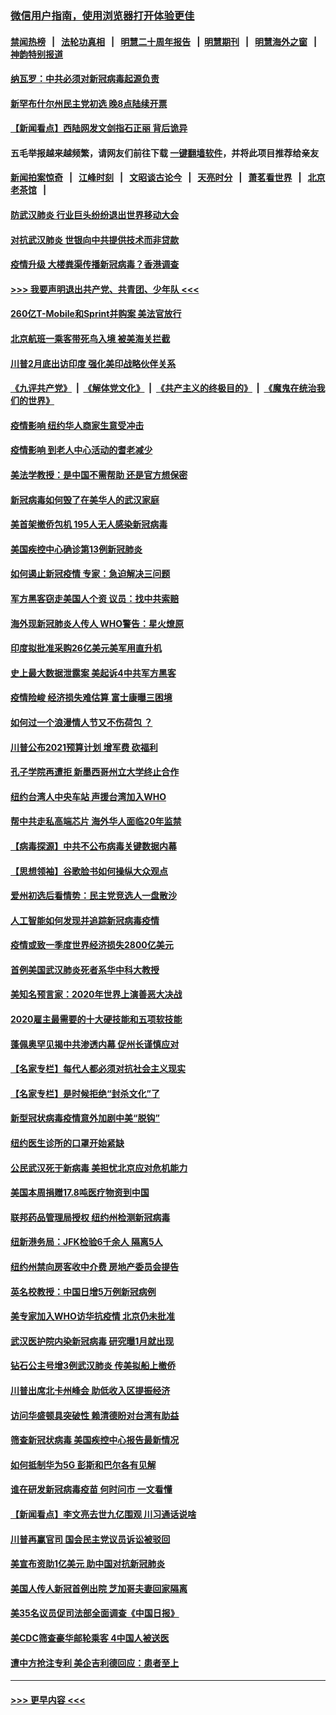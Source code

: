 ### [微信用户指南，使用浏览器打开体验更佳](https://github.com/gfw-breaker/banned-news1/blob/master/indexes/wechat-guide.md?t=0)
#### [禁闻热榜](热点新闻.md?t=0)  &nbsp;&nbsp;|&nbsp;&nbsp; [法轮功真相](https://github.com/gfw-breaker/truth/blob/master/README.md?t=0) &nbsp;&nbsp;|&nbsp;&nbsp; [明慧二十周年报告](https://github.com/gfw-breaker/mh-reports/blob/master/README.md?t=0) &nbsp;&nbsp;|&nbsp;&nbsp;[明慧期刊](https://github.com/gfw-breaker/mh-qikan) &nbsp;&nbsp;|&nbsp;&nbsp; [明慧海外之窗](https://github.com/gfw-breaker/mh-news/blob/master/README.md?t=0) &nbsp;&nbsp;|&nbsp;&nbsp; [神韵特别报道](https://github.com/gfw-breaker/mh-news/blob/master/shenyun.md?t=0)
#### [纳瓦罗：中共必须对新冠病毒起源负责](../pages/nsc412/n11861810.md?t=02120544) 
#### [新罕布什尔州民主党初选 晚8点陆续开票](../pages/nsc412/n11861872.md?t=02120544) 
#### [【新闻看点】西陆网发文剑指石正丽 背后诡异](../pages/nsc412/n11861792.md?t=02120544) 
#### 五毛举报越来越频繁，请网友们前往下载 [一键翻墙软件](https://github.com/gfw-breaker/ssr-accounts)，并将此项目推荐给亲友
#### [新闻拍案惊奇](https://github.com/gfw-breaker/banned-news1/blob/master/pages/link4.md) &nbsp;&nbsp;|&nbsp;&nbsp; [江峰时刻](https://github.com/gfw-breaker/banned-news1/blob/master/pages/link4.md) &nbsp;&nbsp;|&nbsp;&nbsp; [文昭谈古论今](https://github.com/gfw-breaker/banned-news1/blob/master/pages/link4.md) &nbsp;&nbsp;|&nbsp;&nbsp; [天亮时分](https://github.com/gfw-breaker/banned-news1/blob/master/pages/link4.md) &nbsp;&nbsp;|&nbsp;&nbsp; [萧茗看世界](https://github.com/gfw-breaker/banned-news1/blob/master/pages/link4.md) &nbsp;&nbsp;|&nbsp;&nbsp; [北京老茶馆](https://github.com/gfw-breaker/banned-news1/blob/master/pages/link4.md) &nbsp;&nbsp;|&nbsp;&nbsp; 
#### [防武汉肺炎 行业巨头纷纷退出世界移动大会](../pages/nsc412/n11861795.md?t=02120544) 
#### [对抗武汉肺炎 世银向中共提供技术而非贷款](../pages/nsc412/n11861652.md?t=02120544) 
#### [疫情升级 大楼粪渠传播新冠病毒？香港调查](../pages/nsc412/n11861556.md?t=02120544) 
#### [>>> 我要声明退出共产党、共青团、少年队 <<<](https://github.com/begood0513/goodnews/blob/master/quit/letter.md) 
#### [260亿T-Mobile和Sprint并购案 美法官放行](../pages/nsc412/n11861511.md?t=02120544) 
#### [北京航班一乘客带死鸟入境 被美海关拦截](../pages/nsc412/n11861317.md?t=02120544) 
#### [川普2月底出访印度 强化美印战略伙伴关系](../pages/nsc412/n11860557.md?t=02120544) 
#### [《九评共产党》](https://github.com/begood0513/9ping.md/blob/master/README.md) &nbsp;|&nbsp; [《解体党文化》](../../../../jtdwh.md/blob/master/README.md)  &nbsp;|&nbsp; [《共产主义的终极目的》](../../../../gczydzjmd.md/blob/master/README.md) &nbsp;|&nbsp; [《魔鬼在统治我们的世界》](../../../../mgztzwmdsj.md/blob/master/README.md) 
#### [疫情影响  纽约华人商家生意受冲击](../pages/nsc412/n11860284.md?t=02120544) 
#### [疫情影响  到老人中心活动的耆老减少](../pages/nsc412/n11860199.md?t=02120544) 
#### [美法学教授：是中国不需帮助 还是官方想保密](../pages/nsc412/n11859492.md?t=02120544) 
#### [新冠病毒如何毁了在美华人的武汉家庭](../pages/nsc412/n11859524.md?t=02120544) 
#### [美首架撤侨包机 195人无人感染新冠病毒](../pages/nsc412/n11859908.md?t=02120544) 
#### [美国疾控中心确诊第13例新冠肺炎](../pages/nsc412/n11859966.md?t=02120544) 
#### [如何遏止新冠疫情 专家：急迫解决三问题](../pages/nsc412/n11859685.md?t=02120544) 
#### [军方黑客窃走美国人个资 议员：找中共索赔](../pages/nsc412/n11859371.md?t=02120544) 
#### [海外现新冠肺炎人传人 WHO警告：星火燎原](../pages/nsc412/n11859252.md?t=02120544) 
#### [印度拟批准采购26亿美元美军用直升机](../pages/nsc412/n11859143.md?t=02120544) 
#### [史上最大数据泄露案 美起诉4中共军方黑客](../pages/nsc412/n11859115.md?t=02120544) 
#### [疫情险峻 经济损失难估算 富士康曝三困境](../pages/nsc412/n11859120.md?t=02120544) 
#### [如何过一个浪漫情人节又不伤荷包 ？](../pages/nsc412/n11858969.md?t=02120544) 
#### [川普公布2021预算计划 增军费 砍福利](../pages/nsc412/n11859012.md?t=02120544) 
#### [孔子学院再遭拒 新墨西哥州立大学终止合作](../pages/nsc412/n11858661.md?t=02120544) 
#### [纽约台湾人中央车站  声援台湾加入WHO](../pages/nsc412/n11857757.md?t=02120544) 
#### [帮中共走私高端芯片 海外华人面临20年监禁](../pages/nsc412/n11855016.md?t=02120544) 
#### [【病毒探源】中共不公布病毒关键数据内幕](../pages/nsc412/n11856584.md?t=02120544) 
#### [【思想领袖】谷歌脸书如何操纵大众观点](../pages/nsc412/n11680874.md?t=02120544) 
#### [爱州初选后看情势：民主党竞选人一盘散沙](../pages/nsc412/n11856557.md?t=02120544) 
#### [人工智能如何发现并追踪新冠病毒疫情](../pages/nsc412/n11856398.md?t=02120544) 
#### [疫情或致一季度世界经济损失2800亿美元](../pages/nsc412/n11855639.md?t=02120544) 
#### [首例美国武汉肺炎死者系华中科大教授](../pages/nsc412/n11855500.md?t=02120544) 
#### [美知名预言家：2020年世界上演善恶大决战](../pages/nsc412/n11855418.md?t=02120544) 
#### [2020雇主最需要的十大硬技能和五项软技能](../pages/nsc412/n11850953.md?t=02120544) 
#### [蓬佩奥罕见揭中共渗透内幕 促州长谨慎应对](../pages/nsc412/n11854685.md?t=02120544) 
#### [【名家专栏】每代人都必须对抗社会主义现实](../pages/nsc412/n11831412.md?t=02120544) 
#### [【名家专栏】是时候拒绝“封杀文化”了](../pages/nsc412/n11814093.md?t=02120544) 
#### [新型冠状病毒疫情意外加剧中美“脱钩”](../pages/nsc412/n11854475.md?t=02120544) 
#### [纽约医生诊所的口罩开始紧缺](../pages/nsc412/n11853364.md?t=02120544) 
#### [公民武汉死于新病毒 美担忧北京应对危机能力](../pages/nsc412/n11854331.md?t=02120544) 
#### [美国本周捐赠17.8吨医疗物资到中国](../pages/nsc412/n11854269.md?t=02120544) 
#### [联邦药品管理局授权  纽约州检测新冠病毒](../pages/nsc412/n11853371.md?t=02120544) 
#### [纽新港务局：JFK检验6千余人  隔离5人](../pages/nsc412/n11853366.md?t=02120544) 
#### [纽约州禁向房客收中介费  房地产委员会提告](../pages/nsc412/n11853360.md?t=02120544) 
#### [英名校教授：中国日增5万例新冠病例](../pages/nsc412/n11854174.md?t=02120544) 
#### [美专家加入WHO访华抗疫情 北京仍未批准](../pages/nsc412/n11854043.md?t=02120544) 
#### [武汉医护院内染新冠病毒 研究曝1月就出现](../pages/nsc412/n11852928.md?t=02120544) 
#### [钻石公主号增3例武汉肺炎 传美拟船上撤侨](../pages/nsc412/n11853240.md?t=02120544) 
#### [川普出席北卡州峰会 助低收入区提振经济](../pages/nsc412/n11853232.md?t=02120544) 
#### [访问华盛顿具突破性 赖清德盼对台湾有助益](../pages/nsc412/n11853129.md?t=02120544) 
#### [筛查新冠状病毒 美国疾控中心报告最新情况](../pages/nsc412/n11853070.md?t=02120544) 
#### [如何抵制华为5G 彭斯和巴尔各有见解](../pages/nsc412/n11852535.md?t=02120544) 
#### [谁在研发新冠病毒疫苗 何时问市 一文看懂](../pages/nsc412/n11852840.md?t=02120544) 
#### [【新闻看点】李文亮去世九亿围观 川习通话说啥](../pages/nsc412/n11852360.md?t=02120544) 
#### [川普再赢官司 国会民主党议员诉讼被驳回](../pages/nsc412/n11852287.md?t=02120544) 
#### [美宣布资助1亿美元 助中国对抗新冠肺炎](../pages/nsc412/n11852531.md?t=02120544) 
#### [美国人传人新冠首例出院 芝加哥夫妻回家隔离](../pages/nsc412/n11852452.md?t=02120544) 
#### [美35名议员促司法部全面调查《中国日报》](../pages/nsc412/n11852435.md?t=02120544) 
#### [美CDC筛查豪华邮轮乘客 4中国人被送医](../pages/nsc412/n11852085.md?t=02120544) 
#### [遭中方抢注专利 美企吉利德回应：患者至上](../pages/nsc412/n11852037.md?t=02120544) 

----
#### [ >>> 更早内容 <<< ](../indexes/nsc412-earlier.md)
